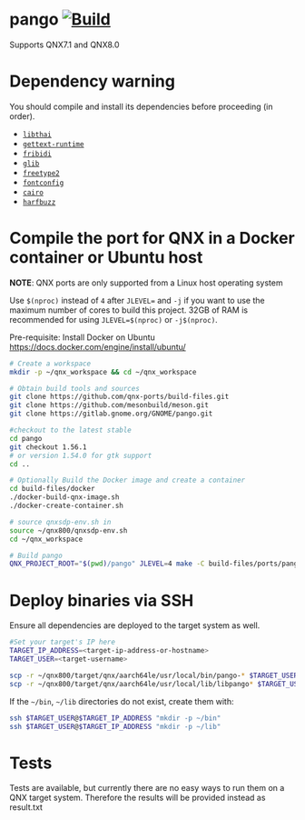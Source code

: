 # pango [![Build](https://github.com/qnx-ports/build-files/actions/workflows/pango.yml/badge.svg)](https://github.com/qnx-ports/build-files/actions/workflows/pango.yml)

Supports QNX7.1 and QNX8.0

# Dependency warning

You should compile and install its dependencies before proceeding (in order).
+ [`libthai`](https://github.com/qnx-ports/build-files/tree/main/ports/libthai)
+ [`gettext-runtime`](https://github.com/qnx-ports/build-files/tree/main/ports/gettext-runtime)
+ [`fribidi`](https://github.com/qnx-ports/build-files/tree/main/ports/fribidi)
+ [`glib`](https://github.com/qnx-ports/build-files/tree/main/ports/glib)
+ [`freetype2`](https://github.com/qnx-ports/build-files/tree/main/ports/freetype2)
+ [`fontconfig`](https://github.com/qnx-ports/build-files/tree/main/ports/fontconfig)
+ [`cairo`](https://github.com/qnx-ports/build-files/tree/main/ports/cairo)
+ [`harfbuzz`](https://github.com/qnx-ports/build-files/tree/main/ports/harfbuzz)

# Compile the port for QNX in a Docker container or Ubuntu host

**NOTE**: QNX ports are only supported from a Linux host operating system

Use `$(nproc)` instead of `4` after `JLEVEL=` and `-j` if you want to use the maximum number of cores to build this project.
32GB of RAM is recommended for using `JLEVEL=$(nproc)` or `-j$(nproc)`.

Pre-requisite: Install Docker on Ubuntu https://docs.docker.com/engine/install/ubuntu/
```bash
# Create a workspace
mkdir -p ~/qnx_workspace && cd ~/qnx_workspace

# Obtain build tools and sources
git clone https://github.com/qnx-ports/build-files.git
git clone https://github.com/mesonbuild/meson.git
git clone https://gitlab.gnome.org/GNOME/pango.git

#checkout to the latest stable 
cd pango
git checkout 1.56.1 
# or version 1.54.0 for gtk support
cd ..

# Optionally Build the Docker image and create a container
cd build-files/docker
./docker-build-qnx-image.sh
./docker-create-container.sh

# source qnxsdp-env.sh in
source ~/qnx800/qnxsdp-env.sh
cd ~/qnx_workspace

# Build pango
QNX_PROJECT_ROOT="$(pwd)/pango" JLEVEL=4 make -C build-files/ports/pango install
```

# Deploy binaries via SSH
Ensure all dependencies are deployed to the target system as well.
```bash
#Set your target's IP here
TARGET_IP_ADDRESS=<target-ip-address-or-hostname>
TARGET_USER=<target-username>

scp -r ~/qnx800/target/qnx/aarch64le/usr/local/bin/pango-* $TARGET_USER@$TARGET_IP_ADDRESS:~/bin
scp -r ~/qnx800/target/qnx/aarch64le/usr/local/lib/libpango* $TARGET_USER@$TARGET_IP_ADDRESS:~/lib
```

If the `~/bin`, `~/lib` directories do not exist, create them with:
```bash
ssh $TARGET_USER@$TARGET_IP_ADDRESS "mkdir -p ~/bin"
ssh $TARGET_USER@$TARGET_IP_ADDRESS "mkdir -p ~/lib"
```

# Tests
Tests are available, but currently there are no easy ways to run them on a QNX target system. Therefore the results will be provided instead as result.txt
